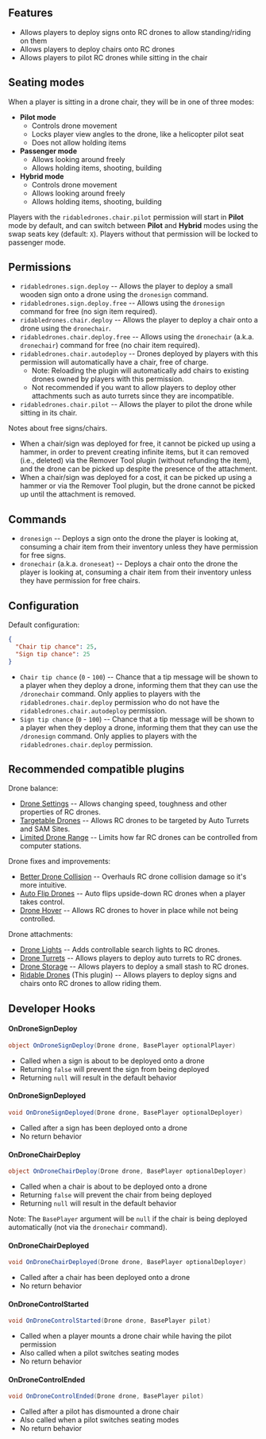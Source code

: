 ## Features

- Allows players to deploy signs onto RC drones to allow standing/riding on them
- Allows players to deploy chairs onto RC drones
- Allows players to pilot RC drones while sitting in the chair

## Seating modes

When a player is sitting in a drone chair, they will be in one of three modes:

- **Pilot mode**
  - Controls drone movement
  - Locks player view angles to the drone, like a helicopter pilot seat
  - Does not allow holding items
- **Passenger mode**
  - Allows looking around freely
  - Allows holding items, shooting, building
- **Hybrid mode**
  - Controls drone movement
  - Allows looking around freely
  - Allows holding items, shooting, building

Players with the `ridabledrones.chair.pilot` permission will start in **Pilot** mode by default, and can switch between **Pilot** and **Hybrid** modes using the swap seats key (default: `X`). Players without that permission will be locked to passenger mode.

## Permissions

- `ridabledrones.sign.deploy` -- Allows the player to deploy a small wooden sign onto a drone using the `dronesign` command.
- `ridabledrones.sign.deploy.free` -- Allows using the `dronesign` command for free (no sign item required).
- `ridabledrones.chair.deploy` -- Allows the player to deploy a chair onto a drone using the `dronechair`.
- `ridabledrones.chair.deploy.free` -- Allows using the `dronechair` (a.k.a. `dronechair`) command for free (no chair item required).
- `ridabledrones.chair.autodeploy` -- Drones deployed by players with this permission will automatically have a chair, free of charge.
  - Note: Reloading the plugin will automatically add chairs to existing drones owned by players with this permission.
  - Not recommended if you want to allow players to deploy other attachments such as auto turrets since they are incompatible.
- `ridabledrones.chair.pilot` -- Allows the player to pilot the drone while sitting in its chair.

Notes about free signs/chairs.
- When a chair/sign was deployed for free, it cannot be picked up using a hammer, in order to prevent creating infinite items, but it can removed (i.e., deleted) via the Remover Tool plugin (without refunding the item), and the drone can be picked up despite the presence of the attachment.
- When a chair/sign was deployed for a cost, it can be picked up using a hammer or via the Remover Tool plugin, but the drone cannot be picked up until the attachment is removed.

## Commands

- `dronesign` -- Deploys a sign onto the drone the player is looking at, consuming a chair item from their inventory unless they have permission for free signs.
- `dronechair` (a.k.a. `droneseat`) -- Deploys a chair onto the drone the player is looking at, consuming a chair item from their inventory unless they have permission for free chairs.

## Configuration

Default configuration:

```json
{
  "Chair tip chance": 25,
  "Sign tip chance": 25
}
```

- `Chair tip chance` (`0` - `100`) -- Chance that a tip message will be shown to a player when they deploy a drone, informing them that they can use the `/dronechair` command. Only applies to players with the `ridabledrones.chair.deploy` permission who do not have the `ridabledrones.chair.autodeploy` permission.
- `Sign tip chance` (`0` - `100`) -- Chance that a tip message will be shown to a player when they deploy a drone, informing them that they can use the `/dronesign` command. Only applies to players with the `ridabledrones.chair.deploy` permission.

## Recommended compatible plugins

Drone balance:
- [Drone Settings](https://umod.org/plugins/drone-settings) -- Allows changing speed, toughness and other properties of RC drones.
- [Targetable Drones](https://umod.org/plugins/targetable-drones) -- Allows RC drones to be targeted by Auto Turrets and SAM Sites.
- [Limited Drone Range](https://umod.org/plugins/limited-drone-range) -- Limits how far RC drones can be controlled from computer stations.

Drone fixes and improvements:
- [Better Drone Collision](https://umod.org/plugins/better-drone-collision) -- Overhauls RC drone collision damage so it's more intuitive.
- [Auto Flip Drones](https://umod.org/plugins/auto-flip-drones) -- Auto flips upside-down RC drones when a player takes control.
- [Drone Hover](https://umod.org/plugins/drone-hover) -- Allows RC drones to hover in place while not being controlled.

Drone attachments:
- [Drone Lights](https://umod.org/plugins/drone-lights) -- Adds controllable search lights to RC drones.
- [Drone Turrets](https://umod.org/plugins/drone-turrets) -- Allows players to deploy auto turrets to RC drones.
- [Drone Storage](https://umod.org/plugins/drone-storage) -- Allows players to deploy a small stash to RC drones.
- [Ridable Drones](https://umod.org/plugins/ridable-drones) (This plugin) -- Allows players to deploy signs and chairs onto RC drones to allow riding them.

## Developer Hooks

#### OnDroneSignDeploy

```cs
object OnDroneSignDeploy(Drone drone, BasePlayer optionalPlayer)
```

- Called when a sign is about to be deployed onto a drone
- Returning `false` will prevent the sign from being deployed
- Returning `null` will result in the default behavior

#### OnDroneSignDeployed

```cs
void OnDroneSignDeployed(Drone drone, BasePlayer optionalDeployer)
```

- Called after a sign has been deployed onto a drone
- No return behavior

#### OnDroneChairDeploy

```cs
object OnDroneChairDeploy(Drone drone, BasePlayer optionalDeployer)
```

- Called when a chair is about to be deployed onto a drone
- Returning `false` will prevent the chair from being deployed
- Returning `null` will result in the default behavior

Note: The `BasePlayer` argument will be `null` if the chair is being deployed automatically (not via the `dronechair` command).

#### OnDroneChairDeployed

```cs
void OnDroneChairDeployed(Drone drone, BasePlayer optionalDeployer)
```

- Called after a chair has been deployed onto a drone
- No return behavior

#### OnDroneControlStarted

```cs
void OnDroneControlStarted(Drone drone, BasePlayer pilot)
```

- Called when a player mounts a drone chair while having the pilot permission
- Also called when a pilot switches seating modes
- No return behavior

#### OnDroneControlEnded

```cs
void OnDroneControlEnded(Drone drone, BasePlayer pilot)
```

- Called after a pilot has dismounted a drone chair
- Also called when a pilot switches seating modes
- No return behavior
